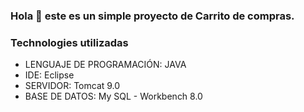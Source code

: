 ### Hola 👋 este es un simple proyecto de Carrito de compras.

### Technologies utilizadas
- LENGUAJE DE PROGRAMACIÓN: JAVA
- IDE: Eclipse
- SERVIDOR: Tomcat 9.0
- BASE DE DATOS: My SQL - Workbench 8.0

